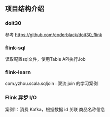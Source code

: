 
## 项目结构介绍

### doit30
参考 https://github.com/coderblack/doit30_flink

### flink-sql
读取配置sql文件，使用Table API执行Job      

### flink-learn     
com.yzhou.scala.sqljoin : 双流 join 的学习案例     

### Flink 异步 I/O    

案例1：消费 Kafka，根据数据 id 关联 商品名称信息  

